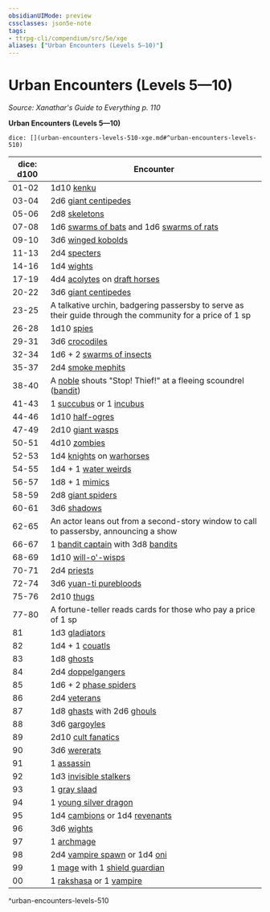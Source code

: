 ```yaml
---
obsidianUIMode: preview
cssclasses: json5e-note
tags:
- ttrpg-cli/compendium/src/5e/xge
aliases: ["Urban Encounters (Levels 5—10)"]
---
```

# Urban Encounters (Levels 5—10)
*Source: Xanathar's Guide to Everything p. 110* 

**Urban Encounters (Levels 5—10)**

`dice: [](urban-encounters-levels-510-xge.md#^urban-encounters-levels-510)`

| dice: d100 | Encounter |
|------------|-----------|
| 01-02 | 1d10 [kenku](3-Compendium/bestiary/monstrosity/kenku-xmm.md) |
| 03-04 | 2d6 [giant centipedes](3-Compendium/bestiary/beast/giant-centipede-xmm.md) |
| 05-06 | 2d8 [skeletons](3-Compendium/bestiary/undead/skeleton-xmm.md) |
| 07-08 | 1d6 [swarms of bats](3-Compendium/bestiary/beast/swarm-of-bats-xmm.md) and 1d6 [swarms of rats](3-Compendium/bestiary/beast/swarm-of-rats-xmm.md) |
| 09-10 | 3d6 [winged kobolds](3-Compendium/bestiary/dragon/winged-kobold-xmm.md) |
| 11-13 | 2d4 [specters](3-Compendium/bestiary/undead/specter-xmm.md) |
| 14-16 | 1d4 [wights](3-Compendium/bestiary/undead/wight-xmm.md) |
| 17-19 | 4d4 [acolytes](3-Compendium/bestiary/humanoid/priest-acolyte-xmm.md) on [draft horses](3-Compendium/bestiary/beast/draft-horse-xmm.md) |
| 20-22 | 3d6 [giant centipedes](3-Compendium/bestiary/beast/giant-centipede-xmm.md) |
| 23-25 | A talkative urchin, badgering passersby to serve as their guide through the community for a price of 1 sp |
| 26-28 | 1d10 [spies](3-Compendium/bestiary/humanoid/spy-xmm.md) |
| 29-31 | 3d6 [crocodiles](3-Compendium/bestiary/beast/crocodile-xmm.md) |
| 32-34 | 1d6 + 2 [swarms of insects](3-Compendium/bestiary/beast/swarm-of-insects-xmm.md) |
| 35-37 | 2d4 [smoke mephits](3-Compendium/bestiary/elemental/smoke-mephit-xmm.md) |
| 38-40 | A [noble](3-Compendium/bestiary/humanoid/noble-xmm.md) shouts "Stop! Thief!" at a fleeing scoundrel ([bandit](3-Compendium/bestiary/humanoid/bandit-xmm.md)) |
| 41-43 | 1 [succubus](3-Compendium/bestiary/fiend/succubus-xmm.md) or 1 [incubus](3-Compendium/bestiary/fiend/incubus-xmm.md) |
| 44-46 | 1d10 [half-ogres](3-Compendium/bestiary/giant/ogrillon-ogre-xmm.md) |
| 47-49 | 2d10 [giant wasps](3-Compendium/bestiary/beast/giant-wasp-xmm.md) |
| 50-51 | 4d10 [zombies](3-Compendium/bestiary/undead/zombie-xmm.md) |
| 52-53 | 1d4 [knights](3-Compendium/bestiary/humanoid/knight-xmm.md) on [warhorses](3-Compendium/bestiary/beast/warhorse-xmm.md) |
| 54-55 | 1d4 + 1 [water weirds](3-Compendium/bestiary/elemental/water-weird-xmm.md) |
| 56-57 | 1d8 + 1 [mimics](3-Compendium/bestiary/monstrosity/mimic-xmm.md) |
| 58-59 | 2d8 [giant spiders](3-Compendium/bestiary/beast/giant-spider-xmm.md) |
| 60-61 | 3d6 [shadows](3-Compendium/bestiary/undead/shadow-xmm.md) |
| 62-65 | An actor leans out from a second-story window to call to passersby, announcing a show |
| 66-67 | 1 [bandit captain](3-Compendium/bestiary/humanoid/bandit-captain-xmm.md) with 3d8 [bandits](3-Compendium/bestiary/humanoid/bandit-xmm.md) |
| 68-69 | 1d10 [will-o'-wisps](3-Compendium/bestiary/undead/will-o-wisp-xmm.md) |
| 70-71 | 2d4 [priests](3-Compendium/bestiary/humanoid/priest-xmm.md) |
| 72-74 | 3d6 [yuan-ti purebloods](3-Compendium/bestiary/monstrosity/yuan-ti-infiltrator-xmm.md) |
| 75-76 | 2d10 [thugs](3-Compendium/bestiary/humanoid/tough-xmm.md) |
| 77-80 | A fortune-teller reads cards for those who pay a price of 1 sp |
| 81 | 1d3 [gladiators](3-Compendium/bestiary/humanoid/gladiator-xmm.md) |
| 82 | 1d4 + 1 [couatls](3-Compendium/bestiary/celestial/couatl-xmm.md) |
| 83 | 1d8 [ghosts](3-Compendium/bestiary/undead/ghost-xmm.md) |
| 84 | 2d4 [doppelgangers](3-Compendium/bestiary/monstrosity/doppelganger-xmm.md) |
| 85 | 1d6 + 2 [phase spiders](3-Compendium/bestiary/monstrosity/phase-spider-xmm.md) |
| 86 | 2d4 [veterans](3-Compendium/bestiary/humanoid/warrior-veteran-xmm.md) |
| 87 | 1d8 [ghasts](3-Compendium/bestiary/undead/ghast-xmm.md) with 2d6 [ghouls](3-Compendium/bestiary/undead/ghoul-xmm.md) |
| 88 | 3d6 [gargoyles](3-Compendium/bestiary/elemental/gargoyle-xmm.md) |
| 89 | 2d10 [cult fanatics](3-Compendium/bestiary/humanoid/cultist-fanatic-xmm.md) |
| 90 | 3d6 [wererats](3-Compendium/bestiary/monstrosity/wererat-xmm.md) |
| 91 | 1 [assassin](3-Compendium/bestiary/humanoid/assassin-xmm.md) |
| 92 | 1d3 [invisible stalkers](3-Compendium/bestiary/elemental/invisible-stalker-xmm.md) |
| 93 | 1 [gray slaad](3-Compendium/bestiary/aberration/gray-slaad-xmm.md) |
| 94 | 1 [young silver dragon](3-Compendium/bestiary/dragon/young-silver-dragon-xmm.md) |
| 95 | 1d4 [cambions](3-Compendium/bestiary/fiend/cambion-xmm.md) or 1d4 [revenants](3-Compendium/bestiary/undead/revenant-xmm.md) |
| 96 | 3d6 [wights](3-Compendium/bestiary/undead/wight-xmm.md) |
| 97 | 1 [archmage](3-Compendium/bestiary/humanoid/archmage-xmm.md) |
| 98 | 2d4 [vampire spawn](3-Compendium/bestiary/undead/vampire-spawn-xmm.md) or 1d4 [oni](3-Compendium/bestiary/fiend/oni-xmm.md) |
| 99 | 1 [mage](3-Compendium/bestiary/humanoid/mage-xmm.md) with 1 [shield guardian](3-Compendium/bestiary/construct/shield-guardian-xmm.md) |
| 00 | 1 [rakshasa](3-Compendium/bestiary/fiend/rakshasa-xmm.md) or 1 [vampire](3-Compendium/bestiary/undead/vampire-xmm.md) |
^urban-encounters-levels-510